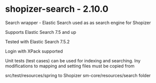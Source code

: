 # shopizer-search - 2.10.0

Search wrapper - Elastic Search used as as search engine for Shopizer

Supports Elastic Search 7.5 and up

Tested with Elastic Search 7.5.2

Login with XPack supported

Unit tests (test cases) can be used for indexing and searching.
Iny modifications to mapping and setting files must be copied from

src/test/resources/spring to Shopizer sm-core/resources/search folder
